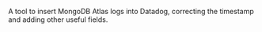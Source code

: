 A tool to insert MongoDB Atlas logs into Datadog, correcting the timestamp and adding other useful fields.
